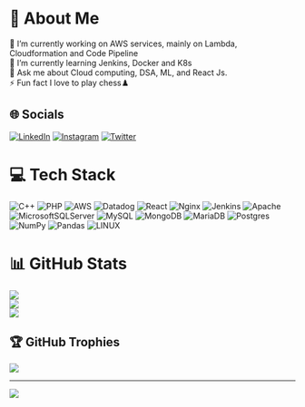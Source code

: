 # 💫 About Me

🔭 I’m currently working on AWS services, mainly on Lambda, Cloudformation and Code Pipeline<br>🌱 I’m currently learning Jenkins, Docker and K8s<br>💬 Ask me about Cloud computing, DSA, ML, and React Js.<br>⚡ Fun fact I love to play chess♟️

## 🌐 Socials

[![LinkedIn](https://img.shields.io/badge/LinkedIn-%230077B5.svg?logo=linkedin&logoColor=white)](https://linkedin.com/in/https://linkedin.com/in/hariom09090) [![Instagram](https://img.shields.io/badge/Instagram-%23E4405F.svg?logo=Instagram&logoColor=white)](https://instagram.com/_._._hariom_._._) [![Twitter](https://img.shields.io/badge/Twitter-%231DA1F2.svg?logo=Twitter&logoColor=white)](https://twitter.com/hariom09090)

# 💻 Tech Stack

![C++](https://img.shields.io/badge/c++-%2300599C.svg?style=for-the-badge&logo=c%2B%2B&logoColor=white) ![PHP](https://img.shields.io/badge/php-%23777BB4.svg?style=for-the-badge&logo=php&logoColor=white) ![AWS](https://img.shields.io/badge/AWS-%23FF9900.svg?style=for-the-badge&logo=amazon-aws&logoColor=white) ![Datadog](https://img.shields.io/badge/datadog-%23632CA6.svg?style=for-the-badge&logo=datadog&logoColor=white) ![React](https://img.shields.io/badge/react-%2320232a.svg?style=for-the-badge&logo=react&logoColor=%2361DAFB) ![Nginx](https://img.shields.io/badge/nginx-%23009639.svg?style=for-the-badge&logo=nginx&logoColor=white) ![Jenkins](https://img.shields.io/badge/jenkins-%232C5263.svg?style=for-the-badge&logo=jenkins&logoColor=white) ![Apache](https://img.shields.io/badge/apache-%23D42029.svg?style=for-the-badge&logo=apache&logoColor=white) ![MicrosoftSQLServer](https://img.shields.io/badge/Microsoft%20SQL%20Sever-CC2927?style=for-the-badge&logo=microsoft%20sql%20server&logoColor=white) ![MySQL](https://img.shields.io/badge/mysql-%2300f.svg?style=for-the-badge&logo=mysql&logoColor=white) ![MongoDB](https://img.shields.io/badge/MongoDB-%234ea94b.svg?style=for-the-badge&logo=mongodb&logoColor=white) ![MariaDB](https://img.shields.io/badge/MariaDB-003545?style=for-the-badge&logo=mariadb&logoColor=white) ![Postgres](https://img.shields.io/badge/postgres-%23316192.svg?style=for-the-badge&logo=postgresql&logoColor=white) ![NumPy](https://img.shields.io/badge/numpy-%23013243.svg?style=for-the-badge&logo=numpy&logoColor=white) ![Pandas](https://img.shields.io/badge/pandas-%23150458.svg?style=for-the-badge&logo=pandas&logoColor=white) ![LINUX](https://img.shields.io/badge/Linux-FCC624?style=for-the-badge&logo=linux&logoColor=black)

# 📊 GitHub Stats

![](https://github-readme-stats.vercel.app/api?username=hariom09090&theme=dark&hide_border=false&include_all_commits=false&count_private=true)<br/>
![](https://github-readme-streak-stats.herokuapp.com/?user=hariom09090&theme=dark&hide_border=false)<br/>
![](https://github-readme-stats.vercel.app/api/top-langs/?username=hariom09090&theme=dark&hide_border=false&include_all_commits=false&count_private=true&layout=compact)

## 🏆 GitHub Trophies

![](https://github-profile-trophy.vercel.app/?username=hariom09090&theme=radical&no-frame=false&no-bg=true&margin-w=4)

---
[![](https://visitcount.itsvg.in/api?id=hariom09090&icon=2&color=0)](https://visitcount.itsvg.in)

<!-- Proudly created with GPRM ( https://gprm.itsvg.in ) -->
